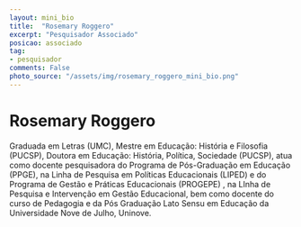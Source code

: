 ```yaml
---
layout: mini_bio
title:  "Rosemary Roggero"
excerpt: "Pesquisador Associado"
posicao: associado
tag:
- pesquisador
comments: False
photo_source: "/assets/img/rosemary_roggero_mini_bio.png"
---
```

# Rosemary Roggero

 Graduada em Letras (UMC), Mestre em Educação: História e Filosofia (PUCSP), Doutora em Educação: História, Política, Sociedade (PUCSP), atua como docente pesquisadora do Programa de Pós-Graduação em Educação (PPGE), na Linha de Pesquisa em Políticas Educacionais (LIPED) e do Programa de Gestão e Práticas Educacionais (PROGEPE) , na LInha de Pesquisa e Intervenção em Gestão Educacional, bem como docente do curso de Pedagogia e da Pós Graduação Lato Sensu em Educação da Universidade Nove de Julho, Uninove.
